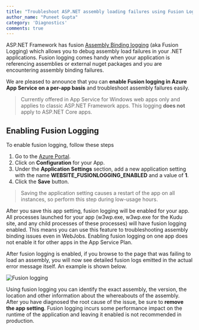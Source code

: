 ```yaml
---
title: "Troubleshoot ASP.NET assembly loading failures using Fusion Logging"
author_name: "Puneet Gupta"
category: 'Diagnostics'
comments: true
---
```


ASP.NET Framework has fusion [Assembly Binding logging](https://docs.microsoft.com/en-us/dotnet/framework/tools/fuslogvw-exe-assembly-binding-log-viewer) (aka Fusion Logging) which allows you to debug assembly load failures in your .NET applications. Fusion logging comes handy when your application is referencing assemblies or external nuget packages and you are encountering assembly binding failures.

We are pleased to announce that you can **enable Fusion logging in Azure App Service on a per-app basis** and troubleshoot assembly failures easily.

> Currently offered in App Service for Windows web apps only and applies to classic ASP.NET Framework apps. This logging **does not** apply to ASP.NET Core apps.

## Enabling Fusion Logging

To enable fusion logging, follow these steps

1. Go to the [Azure Portal](https://portal.azure.com).
2. Click on **Configuration** for your App.
3. Under the **Application Settings** section, add a new application setting with the name **WEBSITE_FUSIONLOGGING_ENABLED** and a value of **1**. 
4. Click the **Save** button.

> Saving the application setting causes a restart of the app on all instances, so perform this step during low-usage hours.

After you save this app setting, fusion logging will be enabled for your app. All processes launched for your app (w3wp.exe, w3wp.exe for the Kudu site, and any child processes of these processes) will have fusion logging enabled. This means you can use this feature to troubleshooting assembly binding issues even in WebJobs. Enabling fusion logging on one app does not enable it for other apps in the App Service Plan.

After fusion logging is enabled, if you browse to the page that was failing to load an assembly, you will now see detailed fusion logs emitted in the actual error message itself. An example is shown below.

![Fusion logging]({{site.baseurl}}/media/2020/09/fusion-logging-error.PNG)

Using fusion logging you can identify the exact assembly, the version, the location and other information about the whereabouts of the assembly. After you have diagnosed the root cause of the issue, be sure to **remove the app setting**. Fusion logging incurs some performance impact on the runtime of the application and leaving it enabled is not recommended in production.
